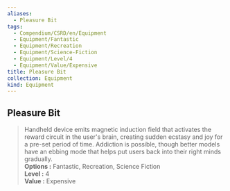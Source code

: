 ```yaml
---
aliases:
  - Pleasure Bit
tags:
  - Compendium/CSRD/en/Equipment
  - Equipment/Fantastic
  - Equipment/Recreation
  - Equipment/Science-Fiction
  - Equipment/Level/4
  - Equipment/Value/Expensive
title: Pleasure Bit
collection: Equipment
kind: Equipment
---
```

## Pleasure Bit  
  
>Handheld device emits magnetic induction field that activates the reward circuit in the user's brain, creating sudden ecstasy and joy for a pre-set period of time. Addiction is possible, though better models have an ebbing mode that helps put users back into their right minds gradually.  
> **Options :** Fantastic, Recreation, Science Fiction  
> **Level :** 4  
> **Value :** Expensive